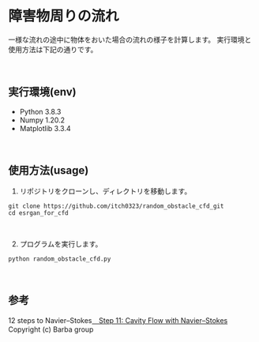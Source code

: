 # 障害物周りの流れ
一様な流れの途中に物体をおいた場合の流れの様子を計算します。
実行環境と使用方法は下記の通りです。

<br>

## 実行環境(env)
- Python 3.8.3
- Numpy 1.20.2
- Matplotlib 3.3.4

<br>

## 使用方法(usage)
1. リポジトリをクローンし、ディレクトリを移動します。
```
git clone https://github.com/itch0323/random_obstacle_cfd_git
cd esrgan_for_cfd
```

<br>

2. プログラムを実行します。
```
python random_obstacle_cfd.py
```

<br>

## 参考
<p>12 steps to Navier–Stokes<a href="https://nbviewer.jupyter.org/github/barbagroup/CFDPython/blob/master/lessons/14_Step_11.ipynb">　Step 11: Cavity Flow with Navier–Stokes</a><br>
Copyright (c) Barba group 
